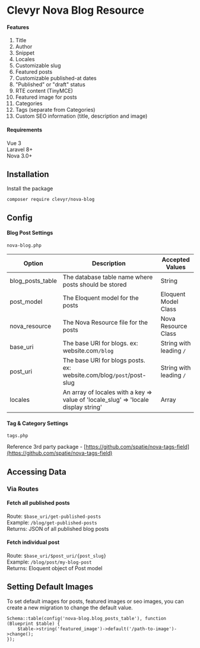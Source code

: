 # Clevyr Nova Blog Resource

#### Features
1. Title
2. Author
3. Snippet
4. Locales
5. Customizable slug
6. Featured posts
7. Customizable published-at dates 
8. "Published" or "draft" status
9. RTE content (TinyMCE)
10. Featured image for posts
11. Categories
12. Tags (separate from Categories)
13. Custom SEO information (title, description and image)


#### Requirements
Vue 3  
Laravel 8+  
Nova 3.0+  

## Installation
Install the package
```
composer require clevyr/nova-blog
```

## Config
#### Blog Post Settings
```
nova-blog.php
```
| Option    | Description                                                                        | Accepted Values         | 
|------------------|------------------------------------------------------------------------------------|-------------------------|
| blog_posts_table | The database table name where posts should be stored                               | String                  |
| post_model       | The Eloquent model for the posts                                                   | Eloquent Model Class    |
| nova_resource    | The Nova Resource file for the posts                                               | Nova Resource Class     |
| base_uri         | The base URI for blogs. ex: website.com`/blog`                                     | String with leading `/` |
| post_uri         | The base URI for blogs posts. ex: website.com/blog`/post`/post-slug                | String with leading `/` |
| locales          | An array of locales with a key => value of 'locale_slug' => 'locale display string' | Array                   |
#### Tag & Category Settings
```
tags.php
```
Reference 3rd party package - [https://github.com/spatie/nova-tags-field](https://github.com/spatie/nova-tags-field)

## Accessing Data 
### Via Routes
#### Fetch all published posts
Route: `$base_uri/get-published-posts`  
Example: `/blog/get-published-posts`  
Returns: JSON of all published blog posts
#### Fetch individual post
Route: `$base_uri/$post_uri/{post_slug}`  
Example: `/blog/post/my-blog-post`  
Returns: Eloquent object of Post model

## Setting Default Images
To set default images for posts, featured images or seo images, you can create a new migration to change the default 
value.
```
Schema::table(config('nova-blog.blog_posts_table'), function (Blueprint $table) {
    $table->string('featured_image')->default('/path-to-image')->change();
});
```
